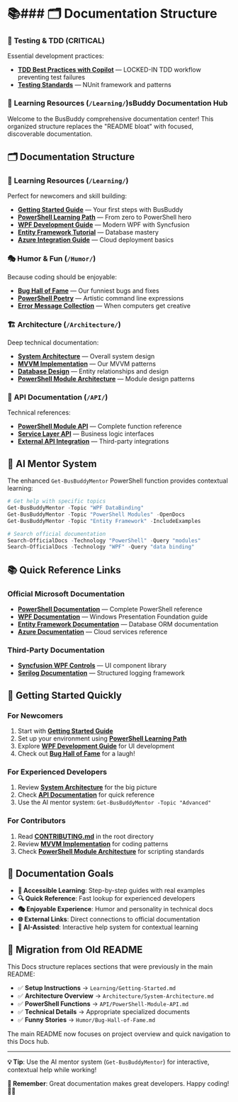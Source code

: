 # 📚### 🗂️ Documentation Structure

### 🧪 **Testing & TDD** (CRITICAL)
Essential development practices:
- **[TDD Best Practices with Copilot](TDD-COPILOT-BEST-PRACTICES.md)** — LOCKED-IN TDD workflow preventing test failures
- **[Testing Standards](../BusBuddy.Tests/TESTING-STANDARDS.md)** — NUnit framework and patterns

### 📖 **Learning Resources** (`/Learning/`)sBuddy Documentation Hub

Welcome to the BusBuddy comprehensive documentation center! This organized structure replaces the "README bloat" with focused, discoverable documentation.

## 🗂️ Documentation Structure

### 📖 **Learning Resources** (`/Learning/`)
Perfect for newcomers and skill building:
- **[Getting Started Guide](Learning/Getting-Started.md)** — Your first steps with BusBuddy
- **[PowerShell Learning Path](Learning/PowerShell-Learning-Path.md)** — From zero to PowerShell hero
- **[WPF Development Guide](Learning/WPF-Development-Guide.md)** — Modern WPF with Syncfusion
- **[Entity Framework Tutorial](Learning/Entity-Framework-Tutorial.md)** — Database mastery
- **[Azure Integration Guide](Learning/Azure-Integration-Guide.md)** — Cloud deployment basics

### 🎭 **Humor & Fun** (`/Humor/`)
Because coding should be enjoyable:
- **[Bug Hall of Fame](Humor/Bug-Hall-of-Fame.md)** — Our funniest bugs and fixes
- **[PowerShell Poetry](Humor/PowerShell-Poetry.md)** — Artistic command line expressions
- **[Error Message Collection](Humor/Error-Message-Collection.md)** — When computers get creative

### 🏗️ **Architecture** (`/Architecture/`)
Deep technical documentation:
- **[System Architecture](Architecture/System-Architecture.md)** — Overall system design
- **[MVVM Implementation](Architecture/MVVM-Implementation.md)** — Our MVVM patterns
- **[Database Design](Architecture/Database-Design.md)** — Entity relationships and design
- **[PowerShell Module Architecture](Architecture/PowerShell-Module-Architecture.md)** — Module design patterns

### 📡 **API Documentation** (`/API/`)
Technical references:
- **[PowerShell Module API](API/PowerShell-Module-API.md)** — Complete function reference
- **[Service Layer API](API/Service-Layer-API.md)** — Business logic interfaces
- **[External API Integration](API/External-API-Integration.md)** — Third-party integrations

## 🤖 **AI Mentor System**

The enhanced `Get-BusBuddyMentor` PowerShell function provides contextual learning:

```powershell
# Get help with specific topics
Get-BusBuddyMentor -Topic "WPF DataBinding"
Get-BusBuddyMentor -Topic "PowerShell Modules" -OpenDocs
Get-BusBuddyMentor -Topic "Entity Framework" -IncludeExamples

# Search official documentation
Search-OfficialDocs -Technology "PowerShell" -Query "modules"
Search-OfficialDocs -Technology "WPF" -Query "data binding"
```

## 📚 **Quick Reference Links**

### Official Microsoft Documentation
- **[PowerShell Documentation](https://learn.microsoft.com/en-us/powershell/)** — Complete PowerShell reference
- **[WPF Documentation](https://learn.microsoft.com/en-us/dotnet/desktop/wpf/)** — Windows Presentation Foundation guide
- **[Entity Framework Documentation](https://learn.microsoft.com/en-us/ef/)** — Database ORM documentation
- **[Azure Documentation](https://learn.microsoft.com/en-us/azure/)** — Cloud services reference

### Third-Party Documentation
- **[Syncfusion WPF Controls](https://help.syncfusion.com/wpf/welcome-to-syncfusion-essential-wpf)** — UI component library
- **[Serilog Documentation](https://serilog.net/)** — Structured logging framework

## 🚀 **Getting Started Quickly**

### For Newcomers
1. Start with **[Getting Started Guide](Learning/Getting-Started.md)**
2. Set up your environment using **[PowerShell Learning Path](Learning/PowerShell-Learning-Path.md)**
3. Explore **[WPF Development Guide](Learning/WPF-Development-Guide.md)** for UI development
4. Check out **[Bug Hall of Fame](Humor/Bug-Hall-of-Fame.md)** for a laugh!

### For Experienced Developers
1. Review **[System Architecture](Architecture/System-Architecture.md)** for the big picture
2. Check **[API Documentation](API/PowerShell-Module-API.md)** for quick reference
3. Use the AI mentor system: `Get-BusBuddyMentor -Topic "Advanced"`

### For Contributors
1. Read **[CONTRIBUTING.md](../CONTRIBUTING.md)** in the root directory
2. Review **[MVVM Implementation](Architecture/MVVM-Implementation.md)** for coding patterns
3. Check **[PowerShell Module Architecture](Architecture/PowerShell-Module-Architecture.md)** for scripting standards

## 🎯 **Documentation Goals**

- **📖 Accessible Learning**: Step-by-step guides with real examples
- **🔍 Quick Reference**: Fast lookup for experienced developers
- **🎭 Enjoyable Experience**: Humor and personality in technical docs
- **🌐 External Links**: Direct connections to official documentation
- **🤖 AI-Assisted**: Interactive help system for contextual learning

## 🔄 **Migration from Old README**

This Docs structure replaces sections that were previously in the main README:
- ✅ **Setup Instructions** → `Learning/Getting-Started.md`
- ✅ **Architecture Overview** → `Architecture/System-Architecture.md`
- ✅ **PowerShell Functions** → `API/PowerShell-Module-API.md`
- ✅ **Technical Details** → Appropriate specialized documents
- ✅ **Funny Stories** → `Humor/Bug-Hall-of-Fame.md`

The main README now focuses on project overview and quick navigation to this Docs hub.

---

**💡 Tip**: Use the AI mentor system (`Get-BusBuddyMentor`) for interactive, contextual help while working!

**🎉 Remember**: Great documentation makes great developers. Happy coding! 🚌✨
